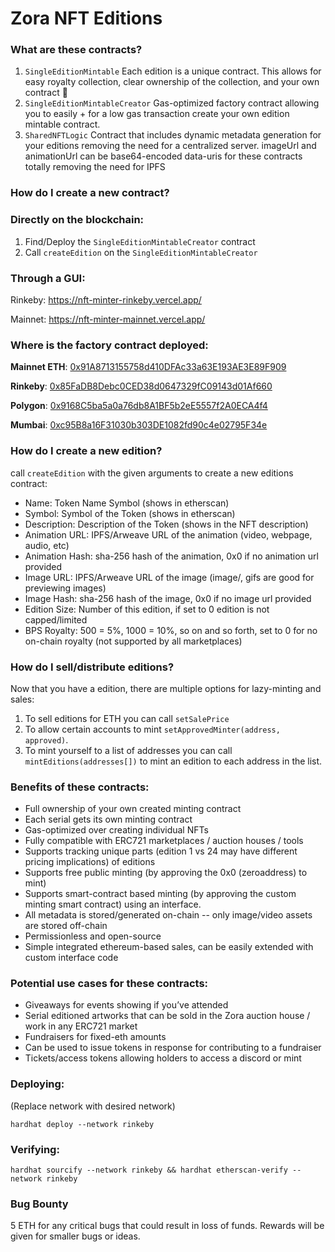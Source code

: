 # Zora NFT Editions

### What are these contracts?
1. `SingleEditionMintable`
   Each edition is a unique contract.
   This allows for easy royalty collection, clear ownership of the collection, and your own contract 🎉
2. `SingleEditionMintableCreator`
   Gas-optimized factory contract allowing you to easily + for a low gas transaction create your own edition mintable contract.
3. `SharedNFTLogic`
   Contract that includes dynamic metadata generation for your editions removing the need for a centralized server.
   imageUrl and animationUrl can be base64-encoded data-uris for these contracts totally removing the need for IPFS

### How do I create a new contract?

### Directly on the blockchain:
1. Find/Deploy the `SingleEditionMintableCreator` contract
2. Call `createEdition` on the `SingleEditionMintableCreator`

### Through a GUI:

Rinkeby: https://nft-minter-rinkeby.vercel.app/

Mainnet: https://nft-minter-mainnet.vercel.app/


### Where is the factory contract deployed:

**Mainnet ETH**: [0x91A8713155758d410DFAc33a63E193AE3E89F909](https://etherscan.io/address/0x91A8713155758d410DFAc33a63E193AE3E89F909)

**Rinkeby**: [0x85FaDB8Debc0CED38d0647329fC09143d01Af660](https://rinkeby.etherscan.io/address/0x85FaDB8Debc0CED38d0647329fC09143d01Af660)

**Polygon**: [0x9168C5ba5a0a76db8A1BF5b2eE5557f2A0ECA4f4](https://polygonscan.com/address/0x9168C5ba5a0a76db8A1BF5b2eE5557f2A0ECA4f4)

**Mumbai**: [0xc95B8a16F31030b303DE1082fd90c4e02795F34e](https://mumbai.polygonscan.com/address/0xc95B8a16F31030b303DE1082fd90c4e02795F34e)

### How do I create a new edition?

call `createEdition` with the given arguments to create a new editions contract:

- Name: Token Name Symbol (shows in etherscan)
- Symbol: Symbol of the Token (shows in etherscan)
- Description: Description of the Token (shows in the NFT description)
- Animation URL: IPFS/Arweave URL of the animation (video, webpage, audio, etc)
- Animation Hash: sha-256 hash of the animation, 0x0 if no animation url provided
- Image URL: IPFS/Arweave URL of the image (image/, gifs are good for previewing images)
- Image Hash: sha-256 hash of the image, 0x0 if no image url provided
- Edition Size: Number of this edition, if set to 0 edition is not capped/limited
- BPS Royalty: 500 = 5%, 1000 = 10%, so on and so forth, set to 0 for no on-chain royalty (not supported by all marketplaces)

### How do I sell/distribute editions?

Now that you have a edition, there are multiple options for lazy-minting and sales:

1. To sell editions for ETH you can call `setSalePrice`
2. To allow certain accounts to mint `setApprovedMinter(address, approved)`.
3. To mint yourself to a list of addresses you can call `mintEditions(addresses[])` to mint an edition to each address in the list.

### Benefits of these contracts:

* Full ownership of your own created minting contract
* Each serial gets its own minting contract
* Gas-optimized over creating individual NFTs
* Fully compatible with ERC721 marketplaces / auction houses / tools
* Supports tracking unique parts (edition 1 vs 24 may have different pricing implications) of editions
* Supports free public minting (by approving the 0x0 (zeroaddress) to mint)
* Supports smart-contract based minting (by approving the custom minting smart contract) using an interface.
* All metadata is stored/generated on-chain -- only image/video assets are stored off-chain
* Permissionless and open-source
* Simple integrated ethereum-based sales, can be easily extended with custom interface code

### Potential use cases for these contracts:

* Giveaways for events showing if you’ve attended 
* Serial editioned artworks that can be sold in the Zora auction house / work in any ERC721 market
* Fundraisers for fixed-eth amounts
* Can be used to issue tokens in response for contributing to a fundraiser
* Tickets/access tokens allowing holders to access a discord or mint

### Deploying:
(Replace network with desired network)

`hardhat deploy --network rinkeby`

### Verifying:

`hardhat sourcify --network rinkeby && hardhat etherscan-verify --network rinkeby`

### Bug Bounty
5 ETH for any critical bugs that could result in loss of funds.
Rewards will be given for smaller bugs or ideas.
